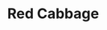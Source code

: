 ---
templateKey: blog-post
title: Red Cabbage
description: Often used in salads and coleslaws. The color can range from purple to blue to green-yellow depending on soil conditions.
featuredpost: false
featuredimage: /img/Red_Cabbage.png
sellPrice: 260
tags: 
  - Summer
---